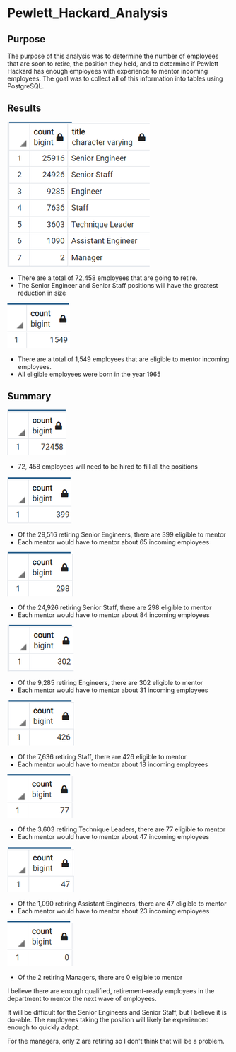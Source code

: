 # Pewlett_Hackard_Analysis

## Purpose

The purpose of this analysis was to determine the number of employees that are soon to retire, the position they held, and to determine if Pewlett Hackard has enough employees with experience to mentor incoming employees.
The goal was to collect all of this information into tables using PostgreSQL.

## Results

![Retirees per positions](Resources/retiring.png)

- There are a total of 72,458 employees that are going to retire.
- The Senior Engineer and Senior Staff positions will have the greatest reduction in size

![Mentorship eligibility](Resources/mentorship_eligibility_count.png)

- There are a total of 1,549 employees that are eligible to mentor incoming employees.
- All eligible employees were born in the year 1965

## Summary

![Retiring count](Resources/retirement_count.png)

- 72, 458 employees will need to be hired to fill all the positions


![Mentors for Senior Engineers](Resources/mentorship_sen_eng.png)

- Of the 29,516 retiring Senior Engineers, there are 399 eligible to mentor
- Each mentor would have to mentor about 65 incoming employees


![Mentors for Senior Staff](Resources/mentorship_sen_staff.png)

- Of the 24,926 retiring Senior Staff, there are 298 eligible to mentor
- Each mentor would have to mentor about 84 incoming employees


![Mentors for Engineer](Resources/mentorship_eng.png)

- Of the 9,285 retiring Engineers, there are 302 eligible to mentor
- Each mentor would have to mentor about 31 incoming employees


![Mentors for Staff](Resources/mentorship_staff.png)

- Of the 7,636 retiring Staff, there are 426 eligible to mentor
- Each mentor would have to mentor about 18 incoming employees


![Mentors for Technique Leader](Resources/mentorship_tech_lead.png)

- Of the 3,603 retiring Technique Leaders, there are 77 eligible to mentor
- Each mentor would have to mentor about 47 incoming employees


![Mentors for Assistant Engineer](Resources/mentorship_ass_eng.png)

- Of the 1,090 retiring Assistant Engineers, there are 47 eligible to mentor
- Each mentor would have to mentor about 23 incoming employees


![Mentors for Manager](Resources/mentorship_man.png)

- Of the 2 retiring Managers, there are 0 eligible to mentor


I believe there are enough qualified, retirement-ready employees in the department to mentor the next wave of employees.

It will be difficult for the Senior Engineers and Senior Staff, but I believe it is do-able. The employees taking the position will likely be experienced enough to quickly adapt.

For the managers, only 2 are retiring so I don't think that will be a problem.

